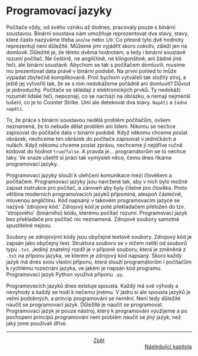 # Programovací jazyky

Počítače vždy, od svého vzniku až dodnes, pracovaly pouze s binární
soustavou. Binární soustava nám umožňuje reprezentovat dva stavy, stavy,
které často nazýváme třeba `ano`/`ne` nebo `1`/`0`. Co přesně tyto dvě
hodnoty reprezentují není důležité. Můžeme jimi vyjádřit skoro cokoliv,
záleží jen na domluvě. Důležité je, že těmto dvěma hodnotám, a tedy i
binární soustavě rozumí počítač. Ne češtině, ne angličtině,
ne klingonštině, ani žádné jiné řeči, ale binární soustavě. Abychom
se tak s počítačem domluvili, musíme mu prezentovat data právě
v binární podobě. Na první pohled to může vypadat zbytečně komplikovaně.
Proč bychom vytvářeli tak složitý stroj, a ještě jej vytvořili tak,
že se s ním nedokážeme pořádně ani domluvit? Důvod je jednoduchý.
Počítače se skládají z elektronických prvků. Ty nedokáží rozumět lidské
řeči, nepoznají, co se nachází na obrázku, a nemají nejmenší tušení, co je
to Counter Strike. Umí ale detekovat dva stavy. `Napětí` a `žádné napětí`.

To, že práce s binární soustavou nedělá problém počítačům, ovšem neznamená,
že to nebude dělat problém ani lidem. Nikomu se nechce zapisovat do počítače
data v binární podobě. Když někomu chceme poslat obrázek, nechceme ten obrázek
do počítače zapisovat v jedničkách a nulách. Když někomu chceme poslat
zprávu, nechceme ji nejdříve ručně kódovat do hodnot `true`/`false`.
A pravda je... programátorům se to nechce taky. Ve snaze ušetřit si práci
tak vymysleli něco, čemu dnes říkáme programovací jazyky.

Programovací jazyky slouží k ulehčení komunikace mezi člověkem
a počítačem. Programovací jazyky jsou navržené tak, aby v nich
bylo možné zapsat instrukce pro počítač, a zároveň aby byly čitelné
pro člověka. Proto většina moderních programovacích jazyků připomíná, alespoň
částečně, mluvenou angličtinu. Kód napsaný v takovém programovacím jazyce
se nazývá 'zdrojový kód.' Zdrojový kód je poté překladačem přeložen do
tzv. 'strojového' (binárního) kódu, kterému počítač rozumí. Programovací
jazyk bez překladače pro počítač nic neznamená. Zdrojové soubory samotné
spustitelné nejsou.

Soubory se zdrojovými kódy jsou obyčejné textové soubory. Zdrojový kód je zapsán
jako obyčejný text. Struktura souboru se v ničem neliší od souborů typu `.txt`.
Jediný znatelný rozdíl je v příponě souboru, která je změněná z `.txt`
na příponu jazyka, ve kterém je zdrojový kód napsaný. Skoro každý jazyk má dnes
svou vlastní příponu, která slouží programátorům i počítačům k rychlému
rozeznání jazyka, ve jakém je napsán kód programu. Programovací jazyk Python
využívá příponu `.py`.

Programovacích jazyků dnes existuje spousta. Každý má své výhody
a nevýhody a každý se hodí k nečemu jinému. V jádru si ale spousta
jazyků je velmi podobných, a princip programování se nemění. Není
tedy důležité naučit se programovací jazyk. Důležité je naučit
se programovat. Programovací jazyk je pouze nástroj, který
k programování využijeme a po pochopení principů programování není
problém naučit se jiný jazyk, než jaký jsme používali dříve.

---

<div style="text-align: center"> <a href="../README.md">Zpět            </a> </div>
<div style="text-align: right" > <a href="idle.md">Následující kapitola </a> </div>
